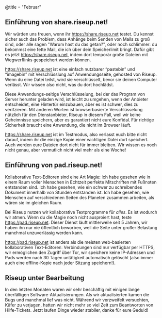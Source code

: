 @title = "Februar"

Einführung von share.riseup.net!
--------------------------------------

Wir würden uns freuen, wenn ihr https://share.riseup.net testet. Du kennst sicher auch das Problem, dass Anhänge beim Senden von Mails zu groß sind, oder alle sagen "Warum hast du das getan?", oder noch schlimmer: du bekommst eine fette Mail, die ich über dein Speicherlimit bringt. Dafür gibt es jetzt https://share.riseup.net, indem dort temporär große Dateien mit Wegwerflinks gespeichert werden können.

https://share.riseup.net ist eine einfach nutzbarer “pastebin” und “imagebin” mit Verschlüsslung auf Anwendungsseite, gehosted von Riseup. Wenn du eine Datei teilst, wird sie verschlüsselt, bevor sie deinen Computer verlässt. Wir wissen also nicht, was du dort hochlädst.

Diese Anwendungs-seitige Verschlüsselung, bei der das Program von Server herunter geladen wird, ist leicht zu umgehen, wenn der Anbieter entscheidet, eine Hintertür einzubauen, aber es ist schwer, dies zu verifzieren. Mit anderen Worten ist browserbasierte Verschlüsselung nützlich für den Dienstanbieter, Riseup in diesem Fall, weil wir keine Geheimnisse speichern, aber es garantiert nicht eure Konfidal. Für richtige Sicherheit braucht eine Anwendung, die nicht im Browser läuft.

https://share.riseup.net ist im Testmodus, also verlasst euch bitte nicht darauf, indem ihr die einzige Kopie einer wichtigen Datei dort speichert. Auch werden eure Dateien dort nicht für immer bleiben. Wir wissen es noch nicht genau, aber vermutlich nicht viel mehr als eine Woche!

Einführung von pad.riseup.net!
--------------------------------------

Kollaborative Text-Editoren sind eine Art Magie: Ich habe gesehen wie in einem Raum voller Menschen in Echtzeit perfekte Mitschriften mit Fußnoten entstanden sind. Ich habe gesehen, wie ein schwer zu schreibendes Dokument innerhalb von Stunden entstanden ist. Ich habe gesehen, wie Menschen auf verschiedenen Seiten des Planeten zusammen arbeiten, als wären sie im gleichen Raum.

Bei Riseup nutzen wir kollaborative Textprogramme für *alles*. Es ist wodurch wir atmen. Wenn du die Magie noch nicht ausproiert hast, teste https://pad.riseup.net. Dieser Dienst läuft mittlerweile seit 5 Jahren, wir haben ihn nur nie öffentlich beworben, weil die Seite unter großer Belastung manchmal unzuverlässig werden kann.

https://pad.riseup.net ist anders als die meisten web-basierten kollaborativen Text-Editoren: Verbindungen sind nur verfügbar per HTTPS, wir ermöglichen den Zugriff über Tor, wir speichern keine IP-Adressen und Pads werden nach 30 Tagen untätigkeit automatisch gelöscht (also immer auch eine offline-Kopie nach jeder Sitzung speichern!).

Riseup unter Bearbeitung
--------------------------------------

In den letzten Monaten waren wir sehr beschäftig mit einigen lange überfälligen Software-Aktualisierungen. Als wir aktualisierten kamen die Bugs und manchmal lief was nicht. Während wir verzweifelt versuchten, Käfer zu verjagen, hatten wir nicht mehr so viel Zeit zum Beantworten von Hilfe-Tickets. Jetzt laufen Dinge wieder stabiler, danke für eure Geduld!
